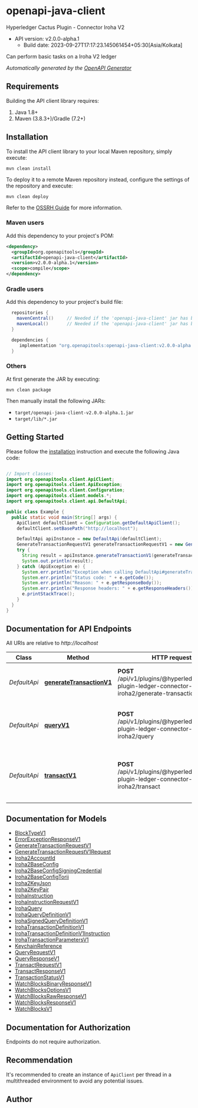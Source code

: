 # openapi-java-client

Hyperledger Cactus Plugin - Connector Iroha V2
- API version: v2.0.0-alpha.1
  - Build date: 2023-09-27T17:17:23.145061454+05:30[Asia/Kolkata]

Can perform basic tasks on a Iroha V2 ledger


*Automatically generated by the [OpenAPI Generator](https://openapi-generator.tech)*


## Requirements

Building the API client library requires:
1. Java 1.8+
2. Maven (3.8.3+)/Gradle (7.2+)

## Installation

To install the API client library to your local Maven repository, simply execute:

```shell
mvn clean install
```

To deploy it to a remote Maven repository instead, configure the settings of the repository and execute:

```shell
mvn clean deploy
```

Refer to the [OSSRH Guide](http://central.sonatype.org/pages/ossrh-guide.html) for more information.

### Maven users

Add this dependency to your project's POM:

```xml
<dependency>
  <groupId>org.openapitools</groupId>
  <artifactId>openapi-java-client</artifactId>
  <version>v2.0.0-alpha.1</version>
  <scope>compile</scope>
</dependency>
```

### Gradle users

Add this dependency to your project's build file:

```groovy
  repositories {
    mavenCentral()     // Needed if the 'openapi-java-client' jar has been published to maven central.
    mavenLocal()       // Needed if the 'openapi-java-client' jar has been published to the local maven repo.
  }

  dependencies {
     implementation "org.openapitools:openapi-java-client:v2.0.0-alpha.1"
  }
```

### Others

At first generate the JAR by executing:

```shell
mvn clean package
```

Then manually install the following JARs:

* `target/openapi-java-client-v2.0.0-alpha.1.jar`
* `target/lib/*.jar`

## Getting Started

Please follow the [installation](#installation) instruction and execute the following Java code:

```java

// Import classes:
import org.openapitools.client.ApiClient;
import org.openapitools.client.ApiException;
import org.openapitools.client.Configuration;
import org.openapitools.client.models.*;
import org.openapitools.client.api.DefaultApi;

public class Example {
  public static void main(String[] args) {
    ApiClient defaultClient = Configuration.getDefaultApiClient();
    defaultClient.setBasePath("http://localhost");

    DefaultApi apiInstance = new DefaultApi(defaultClient);
    GenerateTransactionRequestV1 generateTransactionRequestV1 = new GenerateTransactionRequestV1(); // GenerateTransactionRequestV1 | 
    try {
      String result = apiInstance.generateTransactionV1(generateTransactionRequestV1);
      System.out.println(result);
    } catch (ApiException e) {
      System.err.println("Exception when calling DefaultApi#generateTransactionV1");
      System.err.println("Status code: " + e.getCode());
      System.err.println("Reason: " + e.getResponseBody());
      System.err.println("Response headers: " + e.getResponseHeaders());
      e.printStackTrace();
    }
  }
}

```

## Documentation for API Endpoints

All URIs are relative to *http://localhost*

Class | Method | HTTP request | Description
------------ | ------------- | ------------- | -------------
*DefaultApi* | [**generateTransactionV1**](docs/DefaultApi.md#generateTransactionV1) | **POST** /api/v1/plugins/@hyperledger/cactus-plugin-ledger-connector-iroha2/generate-transaction | Generate transaction that can be signed locally.
*DefaultApi* | [**queryV1**](docs/DefaultApi.md#queryV1) | **POST** /api/v1/plugins/@hyperledger/cactus-plugin-ledger-connector-iroha2/query | Executes a query on a Iroha V2 ledger and returns it&#39;s results.
*DefaultApi* | [**transactV1**](docs/DefaultApi.md#transactV1) | **POST** /api/v1/plugins/@hyperledger/cactus-plugin-ledger-connector-iroha2/transact | Executes a transaction on a Iroha V2 ledger (by sending some instructions)


## Documentation for Models

 - [BlockTypeV1](docs/BlockTypeV1.md)
 - [ErrorExceptionResponseV1](docs/ErrorExceptionResponseV1.md)
 - [GenerateTransactionRequestV1](docs/GenerateTransactionRequestV1.md)
 - [GenerateTransactionRequestV1Request](docs/GenerateTransactionRequestV1Request.md)
 - [Iroha2AccountId](docs/Iroha2AccountId.md)
 - [Iroha2BaseConfig](docs/Iroha2BaseConfig.md)
 - [Iroha2BaseConfigSigningCredential](docs/Iroha2BaseConfigSigningCredential.md)
 - [Iroha2BaseConfigTorii](docs/Iroha2BaseConfigTorii.md)
 - [Iroha2KeyJson](docs/Iroha2KeyJson.md)
 - [Iroha2KeyPair](docs/Iroha2KeyPair.md)
 - [IrohaInstruction](docs/IrohaInstruction.md)
 - [IrohaInstructionRequestV1](docs/IrohaInstructionRequestV1.md)
 - [IrohaQuery](docs/IrohaQuery.md)
 - [IrohaQueryDefinitionV1](docs/IrohaQueryDefinitionV1.md)
 - [IrohaSignedQueryDefinitionV1](docs/IrohaSignedQueryDefinitionV1.md)
 - [IrohaTransactionDefinitionV1](docs/IrohaTransactionDefinitionV1.md)
 - [IrohaTransactionDefinitionV1Instruction](docs/IrohaTransactionDefinitionV1Instruction.md)
 - [IrohaTransactionParametersV1](docs/IrohaTransactionParametersV1.md)
 - [KeychainReference](docs/KeychainReference.md)
 - [QueryRequestV1](docs/QueryRequestV1.md)
 - [QueryResponseV1](docs/QueryResponseV1.md)
 - [TransactRequestV1](docs/TransactRequestV1.md)
 - [TransactResponseV1](docs/TransactResponseV1.md)
 - [TransactionStatusV1](docs/TransactionStatusV1.md)
 - [WatchBlocksBinaryResponseV1](docs/WatchBlocksBinaryResponseV1.md)
 - [WatchBlocksOptionsV1](docs/WatchBlocksOptionsV1.md)
 - [WatchBlocksRawResponseV1](docs/WatchBlocksRawResponseV1.md)
 - [WatchBlocksResponseV1](docs/WatchBlocksResponseV1.md)
 - [WatchBlocksV1](docs/WatchBlocksV1.md)


<a id="documentation-for-authorization"></a>
## Documentation for Authorization

Endpoints do not require authorization.


## Recommendation

It's recommended to create an instance of `ApiClient` per thread in a multithreaded environment to avoid any potential issues.

## Author



